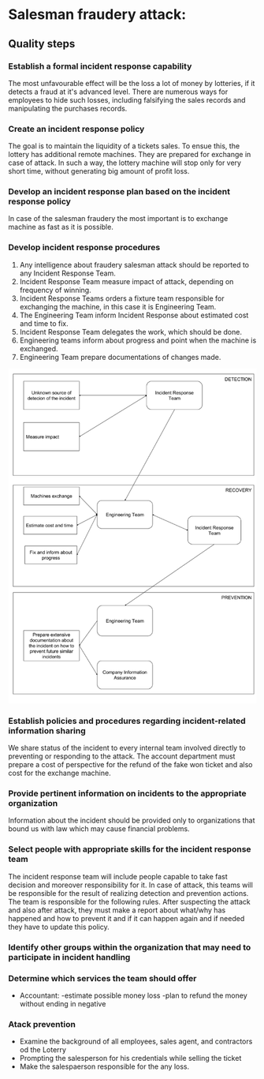 # Salesman fraudery attack:

## Quality steps

### Establish a formal incident response capability
The most unfavourable effect will be the loss a lot of money by lotteries, if it detects a fraud at it's advanced level.
There are numerous ways for employees to hide such losses, including falsifying the sales records and manipulating the purchases records.

### Create an incident response policy
The goal is to maintain the liquidity of a tickets sales. To ensue this, the lottery has additional
remote machines. They are prepared for exchange in case of attack. In such a way, the lottery machine will stop only for very short time, without generating big amount of profit loss.

### Develop an incident response plan based on the incident response policy
In case of the salesman fraudery the most important is to exchange machine as fast as it is possible. 

### Develop incident response procedures
1. Any intelligence about fraudery salesman attack should be reported to any Incident Response Team.
2. Incident Response Team measure impact of attack, depending on frequency of winning.  
3. Incident Response Teams orders a fixture team responsible for exchanging the machine, in this case it is
Engineering Team.
4. The Engineering Team inform Incident Response about estimated cost and time to fix.
5. Incident Response Team delegates the work, which should be done.
6. Engineering teams inform about progress and point when the machine is exchanged.
7. Engineering Team prepare documentations of changes made.

![Simple scheme of the SALESMAN FRAUDERY ATTACK](https://raw.githubusercontent.com/CandOpSec/IncidentResponsePlan/master/docs/attacks/salesmanFraudery/assets/SALESMANFRAUDERY-SCHEME.png)

### Establish policies and procedures regarding incident-related information sharing
We share status of the incident to every internal team involved directly to preventing or responding to the attack.
The account department must prepare a cost of perspective for the refund of the fake won ticket and also cost for the exchange machine.

### Provide pertinent information on incidents to the appropriate organization
Information about the incident should be provided only to organizations that bound us with law which may cause financial problems.

### Select people with appropriate skills for the incident response team
The incident response team will include people capable to take fast decision and moreover responsibility for it. In case of attack, this teams
will be responsible for the result of realizing detection and prevention actions.
The team is responsible for the following rules. After suspecting the attack and also after attack, they must make a report about what/why has happened and how to prevent it 
and if it can happen again and if needed they have to update this policy.

### Identify other groups within the organization that may need to participate in incident handling

### Determine which services the team should offer
- Accountant:
  -estimate possible money loss
  -plan to refund the money without ending in negative

### Atack prevention
* Examine the background of all employees, sales agent, and contractors od the Loterry
* Prompting the salesperson for his credentials while selling the ticket
* Make the salespaerson responsible for the any loss.


